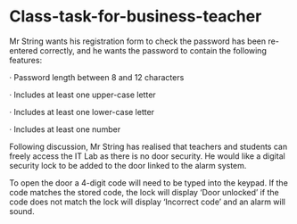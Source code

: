 # Class-task-for-business-teacher

Mr String wants his registration form to check the password has been re-entered correctly, and he wants the password to contain the following features:

· Password length between 8 and 12 characters

· Includes at least one upper-case letter

· Includes at least one lower-case letter

· Includes at least one number

Following discussion, Mr String has realised that teachers and students can freely access the IT Lab as there is no door security. He would like a digital security lock to be added to the door linked to the alarm system.

To open the door a 4-digit code will need to be typed into the keypad. If the code matches the stored code, the lock will display ‘Door unlocked’ if the code does not match the lock will display ‘Incorrect code’ and an alarm will sound.
